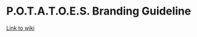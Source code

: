 # P.O.T.A.T.O.E.S. Branding Guideline

[Link to wiki](https://github.com/eshsrobotics/database/wiki/Branding-Guideline)

